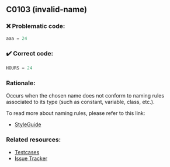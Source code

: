## C0103 (invalid-name)

### :x: Problematic code:

```python
aaa = 24
```

### :heavy_check_mark: Correct code:

```python
HOURS = 24
```

### Rationale:

Occurs when the chosen name does not conform to naming rules associated to its type
(such as constant, variable, class, etc.).

To read more about naming rules, please refer to this link:
- [StyleGuide](https://www.python.org/dev/peps/pep-0008/#type-variable-names)

### Related resources:

- [Testcases](https://github.com/PyCQA/pylint/blob/master/tests/functional/i/invalid_name.py)
- [Issue Tracker](https://github.com/PyCQA/pylint/issues?q=is%3Aissue+%22invalid-name%22+OR+%22C0103%22)
